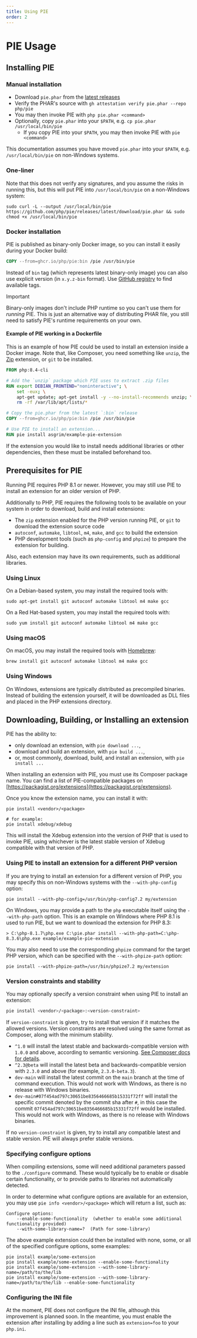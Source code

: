 ```yaml
---
title: Using PIE
order: 2
---
```

# PIE Usage

## Installing PIE

### Manual installation

- Download `pie.phar` from the [latest releases](https://github.com/php/pie/releases)
- Verify the PHAR's source with `gh attestation verify pie.phar --repo php/pie`
- You may then invoke PIE with `php pie.phar <command>`
- Optionally, copy `pie.phar` into your `$PATH`, e.g. `cp pie.phar /usr/local/bin/pie`
    - If you copy PIE into your `$PATH`, you may then invoke PIE with `pie <command>`

This documentation assumes you have moved `pie.phar` into your `$PATH`, e.g.
`/usr/local/bin/pie` on non-Windows systems.

### One-liner

Note that this does not verify any signatures, and you assume the risks in
running this, but this will put PIE into `/usr/local/bin/pie` on a non-Windows
system:

```shell
sudo curl -L --output /usr/local/bin/pie https://github.com/php/pie/releases/latest/download/pie.phar && sudo chmod +x /usr/local/bin/pie
```

### Docker installation

PIE is published as binary-only Docker image, so you can install it easily during your Docker build:

```Dockerfile
COPY --from=ghcr.io/php/pie:bin /pie /usr/bin/pie
```

Instead of `bin` tag (which represents latest binary-only image) you can also use explicit version (in `x.y.z-bin` format). Use [GitHub registry](https://ghcr.io/php/pie) to find available tags.

> [!IMPORTANT]  
> Binary-only images don't include PHP runtime so you can't use them for _running_ PIE. This is just an alternative way of distributing PHAR file, you still need to satisfy PIE's runtime requirements on your own.

#### Example of PIE working in a Dockerfile

This is an example of how PIE could be used to install an extension inside a
Docker image. Note that, like Composer, you need something like `unzip`, the
[Zip](https://www.php.net/manual/en/book.zip.php) extension, or `git` to be
installed.

```Dockerfile
FROM php:8.4-cli

# Add the `unzip` package which PIE uses to extract .zip files
RUN export DEBIAN_FRONTEND="noninteractive"; \
    set -eux; \
    apt-get update; apt-get install -y --no-install-recommends unzip; \
    rm -rf /var/lib/apt/lists/*

# Copy the pie.phar from the latest `:bin` release
COPY --from=ghcr.io/php/pie:bin /pie /usr/bin/pie

# Use PIE to install an extension...
RUN pie install asgrim/example-pie-extension
```

If the extension you would like to install needs additional libraries or other
dependencies, then these must be installed beforehand too.

## Prerequisites for PIE

Running PIE requires PHP 8.1 or newer. However, you may still use PIE to install
an extension for an older version of PHP.

Additionally to PHP, PIE requires the following tools to be available on your
system in order to download, build and install extensions:

- The `zip` extension enabled for the PHP version running PIE, or `git` to
  download the extension source code
- `autoconf`, `automake`, `libtool`, `m4`, `make`, and `gcc` to build the extension
- PHP development tools (such as `php-config` and `phpize`) to prepare the
  extension for building.

Also, each extension may have its own requirements, such as additional libraries.

### Using Linux

On a Debian-based system, you may install the required tools with:

```shell
sudo apt-get install git autoconf automake libtool m4 make gcc
```

On a Red Hat-based system, you may install the required tools with:

```shell
sudo yum install git autoconf automake libtool m4 make gcc
```

### Using macOS

On macOS, you may install the required tools with [Homebrew](https://brew.sh):

```shell
brew install git autoconf automake libtool m4 make gcc
```

### Using Windows

On Windows, extensions are typically distributed as precompiled binaries.
Instead of building the extension yourself, it will be downloaded as DLL
files and placed in the PHP extensions directory.

## Downloading, Building, or Installing an extension

PIE has the ability to:

 - only download an extension, with `pie download ...`,
 - download and build an extension, with `pie build ...`,
 - or, most commonly, download, build, and install an extension, with `pie install ...`

When installing an extension with PIE, you must use its Composer package name.
You can find a list of PIE-compatible packages on
[https://packagist.org/extensions](https://packagist.org/extensions).

Once you know the extension name, you can install it with:

```shell
pie install <vendor>/<package>

# for example:
pie install xdebug/xdebug
```

This will install the Xdebug extension into the version of PHP that is used to
invoke PIE, using whichever is the latest stable version of Xdebug compatible
with that version of PHP.

### Using PIE to install an extension for a different PHP version

If you are trying to install an extension for a different version of PHP, you
may specify this on non-Windows systems with the `--with-php-config` option:

```shell
pie install --with-php-config=/usr/bin/php-config7.2 my/extension
```

On Windows, you may provide a path to the `php` executable itself using the
`--with-php-path` option. This is an example on Windows where PHP 8.1 is used
to run PIE, but we want to download the extension for PHP 8.3:

```shell
> C:\php-8.1.7\php.exe C:\pie.phar install --with-php-path=C:\php-8.3.6\php.exe example/example-pie-extension
```

You may also need to use the corresponding `phpize` command for the target PHP
version, which can be specified with the `--with-phpize-path` option:

```shell
pie install --with-phpize-path=/usr/bin/phpize7.2 my/extension
```

### Version constraints and stability

You may optionally specify a version constraint when using PIE to install an
extension:

```bash
pie install <vendor>/<package>:<version-constraint>
```

If `version-constraint` is given, try to install that version if it matches the
allowed versions. Version constraints are resolved using the same format as
Composer, along with the minimum stability.

* `^1.0` will install the latest stable and backwards-compatible version with
  `1.0.0` and above, according to semantic versioning.
  [See Composer docs for details](https://getcomposer.org/doc/articles/versions.md#caret-version-range-).
* `^2.3@beta` will install the latest beta and backwards-compatible version
  with `2.3.0` and above (for example, `2.3.0-beta.3`).
* `dev-main` will install the latest commit on the `main` branch at the time
  of command execution. This would not work with Windows, as there is no
  release with Windows binaries.
* `dev-main#07f454ad797c30651be8356466685b15331f72ff` will install the specific
  commit denoted by the commit sha after `#`, in this case the commit
  `07f454ad797c30651be8356466685b15331f72ff` would be installed. This would
  not work with Windows, as there is no release with Windows binaries.

If no `version-constraint` is given, try to install any compatible latest and
stable version. PIE will always prefer stable versions.

### Specifying configure options

When compiling extensions, some will need additional parameters passed to the
`./configure` command. These would typically be to enable or disable certain
functionality, or to provide paths to libraries not automatically detected.

In order to determine what configure options are available for an extension,
you may use `pie info <vendor>/<package>` which will return a list, such as:

```
Configure options:
    --enable-some-functionality  (whether to enable some additional functionality provided)
    --with-some-library-name=?  (Path for some-library)
```

The above example extension could then be installed with none, some, or all of
the specified configure options, some examples:

```shell
pie install example/some-extension
pie install example/some-extension --enable-some-functionality
pie install example/some-extension --with-some-library-name=/path/to/the/lib
pie install example/some-extension --with-some-library-name=/path/to/the/lib --enable-some-functionality
```

### Configuring the INI file

At the moment, PIE does not configure the INI file, although this improvement
is planned soon. In the meantime, you must enable the extension after installing
by adding a line such as `extension=foo` to your `php.ini`.

